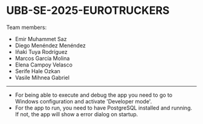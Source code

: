 # UBB-SE-2025-EUROTRUCKERS
Team members:
- Emir Muhammet Saz
- Diego Menéndez Menéndez
- Iñaki Tuya Rodríguez
- Marcos García Molina
- Elena Campoy Velasco
- Serife Hale Ozkan
- Vasile Mihnea Gabriel
---------------------------------------------------------------------------------------------------------------------
+ For being able to execute and debug the app you need to go to Windows configuration and activate 'Developer mode'.
+ For the app to run, you need to have PostgreSQL installed and running. If not, the app will show a error dialog on startup.
